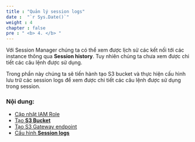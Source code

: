 ```yaml
---
title : "Quản lý session logs"
date :  "`r Sys.Date()`" 
weight : 4 
chapter : false
pre : " <b> 4. </b> "
---
```



Với Session Manager chúng ta có thể xem được lịch sử các kết nối tới các instance thông qua **Session history**. Tuy nhiên chúng ta chưa xem được chi tiết các câu lệnh được sử dụng.

Trong phần này chúng ta sẽ tiến hành tạo S3 bucket và thực hiện cấu hình lưu trữ các session logs để xem được chi tiết các câu lệnh được sử dụng trong session.


### Nội dung:

  - [Cập nhật IAM Role](./4.1-updateiamrole/)
  - [Tạo **S3 Bucket**](./4.2-creates3bucket/)
  - [Tạo S3 Gateway endpoint](./4.3-creategwes3)
  - [Cấu hình **Session logs**](./4.4-configsessionlogs/)
